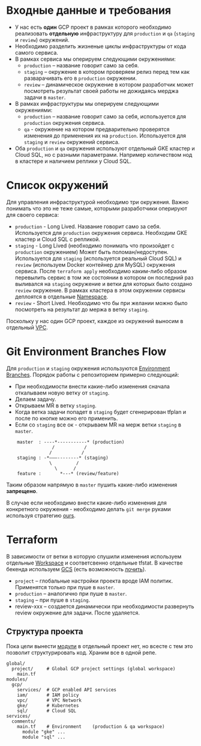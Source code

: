 # Входные данные и требования

- У нас есть **один** GCP проект в рамках которого необходимо реализовать **отдельную** инфраструктуру для `production` и `qa` (`staging` и `review`) окружений.
- Необходимо разделить жизненые циклы инфраструктуры от кода самого сервиса.
- В рамках сервиса мы оперируем следующими окружениями:
  - `production` – название говорит само за себя.
  - `staging` – окружение в котором проверяем релиз перед тем как разварачивать его в `production` окружении.
  - `review` – динамическое окружение в котором разработчик может посмотреть результат своей работы не дожидаясь мерджа задачи в `master`.
- В рамках инфраструктуры мы оперируем следующими окружениями:
  - `production` – название говорит само за себя, используется для `production` окружения сервиса.
  - `qa` - окружение на котором предварительно проверятся изменения до применения их на `production`.  Используется для `staging` и `review` окружений сервиса.
- Оба `production` и `qa` окружения используют отдельный GKE кластер и Cloud SQL, но с разными параметрами. Например количеством нод в кластере и наличием реплики у Cloud SQL.

# Список окружений

Для управления инфраструктурой необходимо три окружения. Важно понимать что это не теже самые, которыми разработчики оперируют для своего сервиса:

- `production` - Long Lived. Название говорит само за себя. Используется для `production` окружения сервиса. Необходим GKE кластер и Cloud SQL с репликой.
- `staging` - Long Lived (необходимо понимать что произойдет с `production` окружением) Может быть поломан/недоступен. Используется для `staging` (используется реальный Cloud SQL) и `review` (используем Docker контейнер для MySQL) окружения сервиса. После `terraform apply` необходимо каким-либо образом перевылить сервис в том же состоянии в котором он последний раз выливался на `staging` окружение и ветки для которых было создано `review` окружение. В рамках кластера в этом окружении сервисы деплоятся в отдельные [Namespace](https://kubernetes.io/docs/concepts/overview/working-with-objects/namespaces/).
- `review` - Short Lived. Необходимо что бы при желании можно было посмотреть на результат до мержа в ветку `staging`.

Поскольку у нас один GCP проект, каждое из окружений выносим в отдельный [VPC](https://cloud.google.com/vpc/).

# Git Environment Branches Flow

Для `production` и `staging` окружения используются [Environment Branches](https://docs.gitlab.com/ce/workflow/gitlab_flow.html#environment-branches-with-gitlab-flow). Порядок работы c репозиторием примерно следующий:

- При необходимости внести какие-либо изменения сначала откалываем новую ветку от `staging`.
- Делаем задачу.
- Открываем MR в ветку `staging`.
- Когда ветка задачи попадет в `staging` будет сгенерирован tfplan и после по кнопке можно его применить.
- Если со `staging` все ок - открываем MR на мерж ветки `staging` в `master`.

```
    master  : ----*-----------* (production)
                 /           /
                /           /
    staging : -*–––--------* (staging)
                \         /
                  \      /
    feature :       *---* (review/feature)
```

Таким образом напрямую в `master` пушить какие-либо изменения **запрещено**. 

В случае если необходимо внести какие-либо изменения для конкретного окружения - необходимо делать `git merge` руками используя стратегию [ours](https://git-scm.com/docs/merge-strategies#merge-strategies-ours). 

# Terraform

В зависимости от ветки в которую спушили изменения используем отдельные [Workspace](https://www.terraform.io/docs/state/workspaces.html) и соответсвенно отдельные tfstat. В качестве бекенда используем [GCS](https://www.terraform.io/docs/backends/types/gcs.html) (есть возможность [лочить](https://www.terraform.io/docs/state/locking.html)).

- `project` – глобальные настройки проекта вроде IAM политик. Применятся только при пуше в `master`.
- `production` – аналогично при пуше в `master`.
- `staging` – при пуше в `staging`.
- review-xxx – создается динамически при необходимости развернуть review окружение для задачи. После удаляется.

## Структура проекта

Пока цели вынести [модули](https://www.terraform.io/docs/configuration/modules.html) в отдельный проект нет, но всесте с тем это позволит структурировать код.  Храним все в одной репе. 

```
global/
  project/     # Global GCP project settings (global workspace)
    main.tf
modules/
  gcp/
    services/  # GCP enabled API services
    iam/       # IAM policy
    vpc/       # VPC Network
    gke/       # Kubernetes
    sql/       # Cloud SQL
services/
  comments/
    main.tf    # Environment    (production & qa workspace)
      module "gke" ...
      module "sql" ... 
```